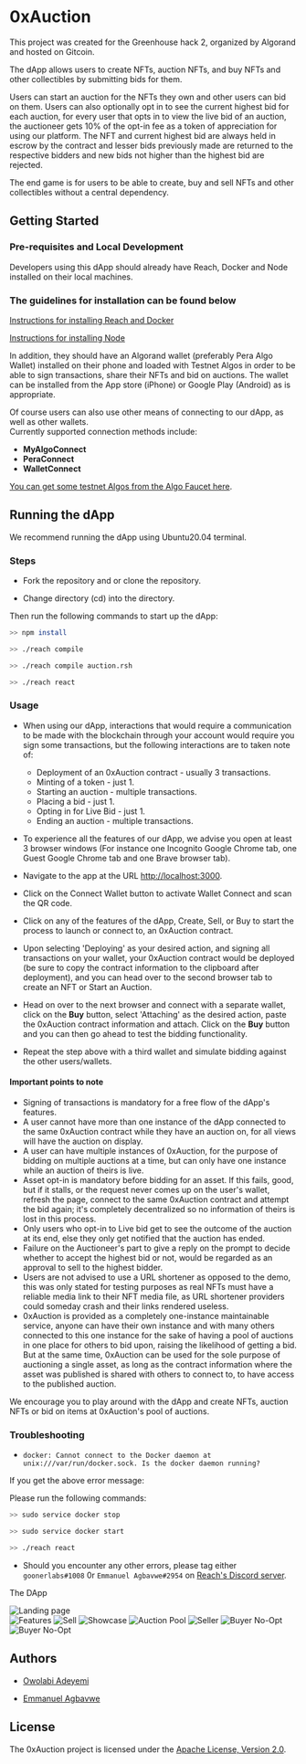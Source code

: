 # 0xAuction

This project was created for the Greenhouse hack 2, organized by Algorand and hosted on Gitcoin.

The dApp allows users to create NFTs, auction NFTs, and buy NFTs and other collectibles by submitting bids for them.

Users can start an auction for the NFTs they own and other users can bid on them. Users can also optionally opt in to see the current highest bid for each auction, for every user that opts in to view the live bid of an auction, the auctioneer gets 10% of the opt-in fee as a token of appreciation for using our platform. The NFT and current highest bid are always held in escrow by the contract and lesser bids previously made are returned to the respective bidders and new bids not higher than the highest bid are rejected.  

The end game is for users to be able to create, buy and sell NFTs and other collectibles without a central dependency.

## Getting Started

### Pre-requisites and Local Development

Developers using this dApp should already have Reach, Docker and Node installed on their local machines.

### The guidelines for installation can be found below

[Instructions for installing Reach and Docker](https://docs.reach.sh/quickstart/)  

[Instructions for installing Node](https://nodejs.org/en/download/)

In addition, they should have an Algorand wallet (preferably Pera Algo Wallet) installed on their phone and loaded with Testnet Algos in order to be able to sign transactions, share their NFTs and bid on auctions. The wallet can be installed from the App store (iPhone) or Google Play (Android) as is appropriate.

Of course users can also use other means of connecting to our dApp, as well as other wallets.  
Currently supported connection methods include:  

- **MyAlgoConnect**
- **PeraConnect**
- **WalletConnect**

[You can get some testnet Algos from the Algo Faucet here](https://bank.testnet.algorand.network/).

## Running the dApp

We recommend running the dApp using Ubuntu20.04 terminal.

### Steps

- Fork the repository and or clone the repository.

- Change directory (cd) into the directory.

Then run the following commands to start up the dApp:

```sh
>> npm install

>> ./reach compile

>> ./reach compile auction.rsh

>> ./reach react

```

### Usage

- When using our dApp, interactions that would require a communication to be made with the blockchain through your account would require you sign some transactions, but the following interactions are to taken note of:  
  - Deployment of an 0xAuction contract - usually 3 transactions.
  - Minting of a token - just 1.
  - Starting an auction - multiple transactions.
  - Placing a bid - just 1.
  - Opting in for Live Bid - just 1.
  - Ending an auction - multiple transactions.

- To experience all the features of our dApp, we advise you open at least 3 browser windows (For instance one Incognito Google Chrome tab, one Guest Google Chrome tab and one Brave browser tab).

- Navigate to the app at the URL <http://localhost:3000>.

- Click on the Connect Wallet button to activate Wallet Connect and scan the QR code.

- Click on any of the features of the dApp, Create, Sell, or Buy to start the process to launch or connect to, an 0xAuction contract.

- Upon selecting 'Deploying' as your desired action, and signing all transactions on your wallet, your 0xAuction contract would be deployed (be sure to copy the contract information to the clipboard after deployment), and you can head over to the second browser tab to create an NFT or Start an Auction.

- Head on over to the next browser and connect with a separate wallet, click on the **Buy** button, select 'Attaching' as the desired action, paste the 0xAuction contract information and attach. Click on the **Buy** button and you can then go ahead to test the bidding functionality.

- Repeat the step above with a third wallet and simulate bidding against the other users/wallets.

#### Important points to note

- Signing of transactions is mandatory for a free flow of the dApp's features.
- A user cannot have more than one instance of the dApp connected to the same 0xAuction contract while they have an auction on, for all views will have the auction on display.
- A user can have multiple instances of 0xAuction, for the purpose of bidding on multiple auctions at a time, but can only have one instance while an auction of theirs is live.
- Asset opt-in is mandatory before bidding for an asset. If this fails, good, but if it stalls, or the request never comes up on the user's wallet, refresh the page, connect to the same 0xAuction contract and attempt the bid again; it's completely decentralized so no information of theirs is lost in this process.
- Only users who opt-in to Live bid get to see the outcome of the auction at its end, else they only get notified that the auction has ended.
- Failure on the Auctioneer's part to give a reply on the prompt to decide whether to accept the highest bid or not, would be regarded as an approval to sell to the highest bidder.
- Users are not advised to use a URL shortener as opposed to the demo, this was only stated for testing purposes as real NFTs must have a reliable media link to their NFT media file, as URL shortener providers could someday crash and their links rendered useless.
- 0xAuction is provided as a completely one-instance maintainable service, anyone can have their own instance and with many others connected to this one instance for the sake of having a pool of auctions in one place for others to bid upon, raising the likelihood of getting a bid. But at the same time, 0xAuction can be used for the sole purpose of auctioning a single asset, as long as the contract information where the asset was published is shared with others to connect to, to have access to the published auction.

We encourage you to play around with the dApp and create NFTs, auction NFTs or bid on items at 0xAuction's pool of auctions.

### Troubleshooting

- `docker: Cannot connect to the Docker daemon at unix:///var/run/docker.sock. Is the docker daemon running?`

If you get the above error message:

Please run the following commands:

```sh
>> sudo service docker stop

>> sudo service docker start

>> ./reach react
```

- Should you encounter any other errors, please tag either `goonerlabs#1008` 0r `Emmanuel Agbavwe#2954` on [Reach's Discord server](https://bit.ly/3BnPyKd).

The DApp

![Landing page](project_images/hero_view.png)  
![Features](project_images/feature_view.png)
![Sell](project_images/auction_view.png)
![Showcase](project_images/buy_latest_view.png)
![Auction Pool](project_images/buy_all_view.png)
![Seller](project_images/seller_view.png)
![Buyer No-Opt](project_images/buyer_not_opt_in.png)
![Buyer No-Opt](project_images/buyer_opt_in.png)

## Authors

- [Owolabi Adeyemi](https://github.com/goonerlabs)

- [Emmanuel Agbavwe](https://github.com/Aro1914)

## License

The 0xAuction project is licensed under the [Apache License, Version 2.0](./LICENSE).
